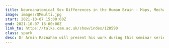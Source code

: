 ```yaml
---
title: Neuroanatomical Sex Differences in the Human Brain - Maps, Mechanisms and Meanings
image: images/QMmulti.jpg
start: 2021-10-07 15:00:00Z
end: 2021-10-07 16:00:00Z
link_to: https://talks.cam.ac.uk/show/index/128590
class: spark
desc: Dr Armin Raznahan will present his work during this seminar series on brain networks and other complex systems. The series aims to bring together researchers from a range of fields, including systems neuroscience, psychiatry, genomics, computer science, machine learning and physics.
---
```

